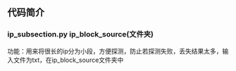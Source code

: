 代码简介
--------
### ip_subsection.py ip_block_source(文件夹)
功能：用来将很长的ip分为小段，方便探测，防止若探测失败，丢失结果太多，输入文件为txt，在ip_block_source文件夹中